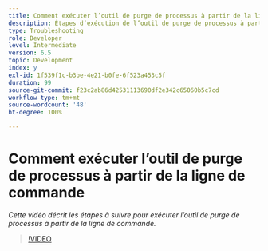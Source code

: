 ```yaml
---
title: Comment exécuter l’outil de purge de processus à partir de la ligne de commande
description: Étapes d’exécution de l’outil de purge de processus à partir de la ligne de commande pour supprimer des enregistrements du tableau Gestionnaire de tâches
type: Troubleshooting
role: Developer
level: Intermediate
version: 6.5
topic: Development
index: y
exl-id: 1f539f1c-b3be-4e21-b0fe-6f523a453c5f
duration: 99
source-git-commit: f23c2ab86d42531113690df2e342c65060b5c7cd
workflow-type: tm+mt
source-wordcount: '48'
ht-degree: 100%

---
```


# Comment exécuter l’outil de purge de processus à partir de la ligne de commande

*Cette vidéo décrit les étapes à suivre pour exécuter l’outil de purge de processus à partir de la ligne de commande.*

>[!VIDEO](https://video.tv.adobe.com/v/335508?quality=12&learn=on)
